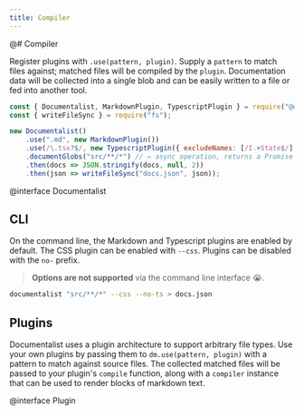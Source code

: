 ```yaml
---
title: Compiler
---
```


@# Compiler

Register plugins with `.use(pattern, plugin)`. Supply a `pattern` to match files against; matched files will be compiled by the `plugin`. Documentation data will be collected into a single blob and can be easily written to a file or fed into another tool.

```js
const { Documentalist, MarkdownPlugin, TypescriptPlugin } = require("@documentalist/compiler");
const { writeFileSync } = require("fs");

new Documentalist()
    .use(".md", new MarkdownPlugin())
    .use(/\.tsx?$/, new TypescriptPlugin({ excludeNames: [/I.+State$/] }))
    .documentGlobs("src/**/*") // ← async operation, returns a Promise
    .then(docs => JSON.stringify(docs, null, 2))
    .then(json => writeFileSync("docs.json", json));
```

@interface Documentalist

## CLI

On the command line, the Markdown and Typescript plugins are enabled by default.
The CSS plugin can be enabled with `--css`. Plugins can be disabled with the `no-` prefix.

> **Options are not supported** via the command line interface :sob:.

```sh
documentalist "src/**/*" --css --no-ts > docs.json
```

## Plugins

Documentalist uses a plugin architecture to support arbitrary file types.
Use your own plugins by passing them to `dm.use(pattern, plugin)` with a
pattern to match against source files. The collected matched files will
be passed to your plugin's `compile` function, along with a `compiler`
instance that can be used to render blocks of markdown text.

@interface Plugin
